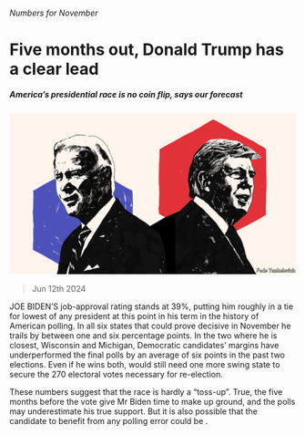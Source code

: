 ###### Numbers for November

# Five months out, Donald Trump has a clear lead 

##### America’s presidential race is no coin flip, says our forecast 

![image](images/20240615_USD001.jpg) 

> Jun 12th 2024 

JOE BIDEN’S job-approval rating stands at 39%, putting him roughly in a tie for lowest of any president at this point in his term in the history of American polling. In all six states that could prove decisive in November he trails by between one and six percentage points. In the two where he is closest, Wisconsin and Michigan, Democratic candidates’ margins have underperformed the final polls by an average of six points in the past two elections. Even if he wins both,  would still need one more swing state to secure the 270 electoral votes necessary for re-election.

These numbers suggest that the race is hardly a “toss-up”. True, the five months before the vote give Mr Biden time to make up ground, and the polls may underestimate his true support. But it is also possible that the candidate to benefit from any polling error could be .

